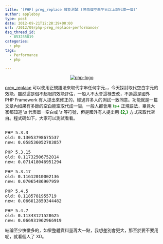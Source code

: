 ```yaml
---
title: '[PHP] preg_replace 效能測試 (將兩個空白字元以上取代成一個)'
author: appleboy
type: post
date: 2012-09-21T12:28:29+00:00
url: /2012/09/php-preg_replace-performance/
dsq_thread_id:
  - 853235819
categories:
  - php
tags:
  - Performance
  - php

---
```

<div style="margin: 0 auto;text-align:center">
  <a href="https://www.flickr.com/photos/appleboy/6034284842/" title="php-logo by appleboy46, on Flickr"><img src="https://i2.wp.com/farm7.static.flickr.com/6186/6034284842_351ff33711_m.jpg?resize=240%2C127&#038;ssl=1" alt="php-logo" data-recalc-dims="1" /></a>
</div>

<a href="http://php.net/manual/en/function.preg-replace.php" target="_blank">preg_replace</a> 可以使用正規語法來取代字串任何字元，，今天探討取代空白字元的效能，雖然這是個不起眼的效能評估，一般人不太會這樣去改，不過這是國外 PHP Framework 有人提出來修正的，經過許多人的測試一致同意。功能就是一篇文章內如果有多餘的空白能空取代成一個，一般人都會用 **<span style="color:green">\s+</span>** 正規語法，畢竟大家都知道 \s 代表單一空白或 \r 等符號，但是國外有人提出用 **<span style="color:green">{2,}</span>** 方式來取代空白。程式碼如下，大家可以測試看看。 

<pre class="brush: php; title: ; notranslate" title=""><?php
$nb = 10000;
$str = str_repeat('Hi, I am appleboy  ' . "\n", 10);
$t1 = microtime(true);
for ($i = $nb; $i--; ) {
    preg_replace('/\s+/', ' ', $str);
}
$t2 = microtime(true);
for ($i = $nb; $i--; ) {
    preg_replace('/ {2,}/', ' ', str_replace(array("\r", "\n", "\t", "\x0B", "\x0C"), ' ', $str));
}
$t3 = microtime(true);

echo $t2 - $t1;
echo "\n";
echo $t3 - $t2;[/code]

測試結果(1萬次)
<!--more-->
PHP 5.3.3
old: 0.13053798675537
new: 0.058536052703857

PHP 5.3.15
old: 0.11732506752014
new: 0.071418046951294

PHP 5.3.17
old: 0.11612010002136
new: 0.07065486907959

PHP 5.4.5
old: 0.1185781955719
new: 0.066012859344482

PHP 5.4.7
old: 0.11343121528625
new: 0.066931962966919
</pre> 結論至少快蠻多的，如果整體資料量再大一點，我想差別會更大，那至於要不要用呢，就看個人了 XD。